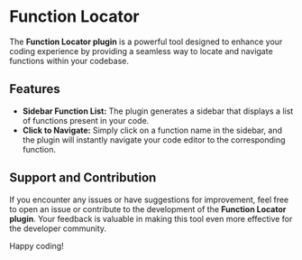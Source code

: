 # Function Locator

The **Function Locator plugin** is a powerful tool designed to enhance your coding experience by providing a seamless way to locate and navigate functions within your codebase.

## Features
- **Sidebar Function List:** The plugin generates a sidebar that displays a list of functions present in your code.
- **Click to Navigate:** Simply click on a function name in the sidebar, and the plugin will instantly navigate your code editor to the corresponding function.

## Support and Contribution
If you encounter any issues or have suggestions for improvement, feel free to open an issue or contribute to the development of the **Function Locator plugin**. Your feedback is valuable in making this tool even more effective for the developer community.

Happy coding!